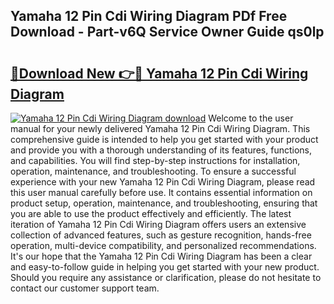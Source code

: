 ## Yamaha 12 Pin Cdi Wiring Diagram PDf Free Download - Part-v6Q Service Owner Guide qs0lp

# <h2><a href="http://dfov306.blite.top/?on=Yamaha+12+Pin+Cdi+Wiring+Diagram">🔗Download New 👉🔴 Yamaha 12 Pin Cdi Wiring Diagram</a></h2>

[![Yamaha 12 Pin Cdi Wiring Diagram download](https://i.imgur.com/lujVjoI.png)](http://dfov306.blite.top/?on=Yamaha+12+Pin+Cdi+Wiring+Diagram)
Welcome to the user manual for your newly delivered Yamaha 12 Pin Cdi Wiring Diagram. This comprehensive guide is intended to help you get started with your product and provide you with a thorough understanding of its features, functions, and capabilities. You will find step-by-step instructions for installation, operation, maintenance, and troubleshooting. To ensure a successful experience with your new Yamaha 12 Pin Cdi Wiring Diagram, please read this user manual carefully before use. It contains essential information on product setup, operation, maintenance, and troubleshooting, ensuring that you are able to use the product effectively and efficiently. The latest iteration of Yamaha 12 Pin Cdi Wiring Diagram offers users an extensive collection of advanced features, such as gesture recognition, hands-free operation, multi-device compatibility, and personalized recommendations. It's our hope that the Yamaha 12 Pin Cdi Wiring Diagram has been a clear and easy-to-follow guide in helping you get started with your new product. Should you require any assistance or clarification, please do not hesitate to contact our customer support team.
